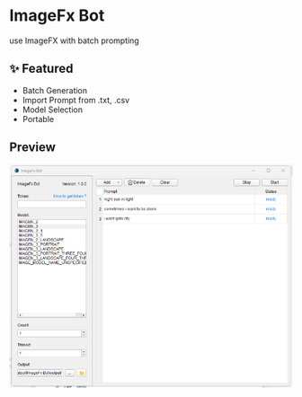 # ImageFx Bot
use ImageFX with batch prompting

## ✨ Featured
- Batch Generation
- Import Prompt from .txt, .csv
- Model Selection
- Portable

## Preview
![preview](preview.png)